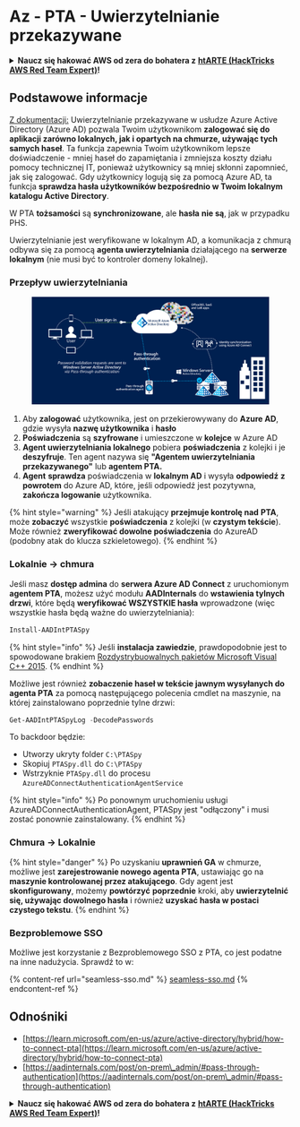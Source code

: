 # Az - PTA - Uwierzytelnianie przekazywane

<details>

<summary><strong>Naucz się hakować AWS od zera do bohatera z</strong> <a href="https://training.hacktricks.xyz/courses/arte"><strong>htARTE (HackTricks AWS Red Team Expert)</strong></a><strong>!</strong></summary>

Inne sposoby wsparcia HackTricks:

* Jeśli chcesz zobaczyć swoją **firmę reklamowaną w HackTricks** lub **pobrać HackTricks w formacie PDF**, sprawdź [**PLANY SUBSKRYPCYJNE**](https://github.com/sponsors/carlospolop)!
* Zdobądź [**oficjalne gadżety PEASS & HackTricks**](https://peass.creator-spring.com)
* Odkryj [**Rodzinę PEASS**](https://opensea.io/collection/the-peass-family), naszą kolekcję ekskluzywnych [**NFT**](https://opensea.io/collection/the-peass-family)
* **Dołącz do** 💬 [**Grupy Discord**](https://discord.gg/hRep4RUj7f) lub [**grupy telegramowej**](https://t.me/peass) lub **śledź** nas na **Twitterze** 🐦 [**@hacktricks\_live**](https://twitter.com/hacktricks\_live)**.**
* **Podziel się swoimi sztuczkami hakerskimi, przesyłając PR-y do** [**HackTricks**](https://github.com/carlospolop/hacktricks) i [**HackTricks Cloud**](https://github.com/carlospolop/hacktricks-cloud) github repos.

</details>

## Podstawowe informacje

[Z dokumentacji:](https://learn.microsoft.com/en-us/entra/identity/hybrid/connect/how-to-connect-pta) Uwierzytelnianie przekazywane w usłudze Azure Active Directory (Azure AD) pozwala Twoim użytkownikom **zalogować się do aplikacji zarówno lokalnych, jak i opartych na chmurze, używając tych samych haseł**. Ta funkcja zapewnia Twoim użytkownikom lepsze doświadczenie - mniej haseł do zapamiętania i zmniejsza koszty działu pomocy technicznej IT, ponieważ użytkownicy są mniej skłonni zapomnieć, jak się zalogować. Gdy użytkownicy logują się za pomocą Azure AD, ta funkcja **sprawdza hasła użytkowników bezpośrednio w Twoim lokalnym katalogu Active Directory**.

W PTA **tożsamości** są **synchronizowane**, ale **hasła** **nie są**, jak w przypadku PHS.

Uwierzytelnianie jest weryfikowane w lokalnym AD, a komunikacja z chmurą odbywa się za pomocą **agenta uwierzytelniania** działającego na **serwerze lokalnym** (nie musi być to kontroler domeny lokalnej).

### Przepływ uwierzytelniania

<figure><img src="../../../../.gitbook/assets/image (92).png" alt=""><figcaption></figcaption></figure>

1. Aby **zalogować** użytkownika, jest on przekierowywany do **Azure AD**, gdzie wysyła **nazwę użytkownika** i **hasło**
2. **Poświadczenia** są **szyfrowane** i umieszczone w **kolejce** w Azure AD
3. **Agent uwierzytelniania lokalnego** pobiera **poświadczenia** z kolejki i je **deszyfruje**. Ten agent nazywa się **"Agentem uwierzytelniania przekazywanego"** lub **agentem PTA.**
4. **Agent** **sprawdza** poświadczenia w **lokalnym AD** i wysyła **odpowiedź** **z powrotem** do Azure AD, które, jeśli odpowiedź jest pozytywna, **zakończa logowanie** użytkownika.

{% hint style="warning" %}
Jeśli atakujący **przejmuje kontrolę nad** **PTA**, może **zobaczyć** wszystkie **poświadczenia** z kolejki (w **czystym tekście**).\
Może również **zweryfikować dowolne poświadczenia** do AzureAD (podobny atak do klucza szkieletowego).
{% endhint %}

### Lokalnie -> chmura

Jeśli masz **dostęp admina** do **serwera Azure AD Connect** z uruchomionym **agentem PTA**, możesz użyć modułu **AADInternals** do **wstawienia tylnych drzwi**, które będą **weryfikować WSZYSTKIE hasła** wprowadzone (więc wszystkie hasła będą ważne do uwierzytelniania):
```powershell
Install-AADIntPTASpy
```
{% hint style="info" %}
Jeśli **instalacja zawiedzie**, prawdopodobnie jest to spowodowane brakiem [Rozdystrybuowalnych pakietów Microsoft Visual C++ 2015](https://download.microsoft.com/download/6/A/A/6AA4EDFF-645B-48C5-81CC-ED5963AEAD48/vc_redist.x64.exe).
{% endhint %}

Możliwe jest również **zobaczenie haseł w tekście jawnym wysyłanych do agenta PTA** za pomocą następującego polecenia cmdlet na maszynie, na której zainstalowano poprzednie tylne drzwi:
```powershell
Get-AADIntPTASpyLog -DecodePasswords
```
To backdoor będzie:

* Utworzy ukryty folder `C:\PTASpy`
* Skopiuj `PTASpy.dll` do `C:\PTASpy`
* Wstrzyknie `PTASpy.dll` do procesu `AzureADConnectAuthenticationAgentService`

{% hint style="info" %}
Po ponownym uruchomieniu usługi AzureADConnectAuthenticationAgent, PTASpy jest "odłączony" i musi zostać ponownie zainstalowany.
{% endhint %}

### Chmura -> Lokalnie

{% hint style="danger" %}
Po uzyskaniu **uprawnień GA** w chmurze, możliwe jest **zarejestrowanie nowego agenta PTA**, ustawiając go na **maszynie kontrolowanej przez atakującego**. Gdy agent jest **skonfigurowany**, możemy **powtórzyć** **poprzednie** kroki, aby **uwierzytelnić się, używając dowolnego hasła** i również **uzyskać hasła w postaci czystego tekstu**.
{% endhint %}

### Bezproblemowe SSO

Możliwe jest korzystanie z Bezproblemowego SSO z PTA, co jest podatne na inne nadużycia. Sprawdź to w:

{% content-ref url="seamless-sso.md" %}
[seamless-sso.md](seamless-sso.md)
{% endcontent-ref %}

## Odnośniki

* [https://learn.microsoft.com/en-us/azure/active-directory/hybrid/how-to-connect-pta](https://learn.microsoft.com/en-us/azure/active-directory/hybrid/how-to-connect-pta)
* [https://aadinternals.com/post/on-prem\_admin/#pass-through-authentication](https://aadinternals.com/post/on-prem\_admin/#pass-through-authentication)

<details>

<summary><strong>Naucz się hakować AWS od zera do bohatera z</strong> <a href="https://training.hacktricks.xyz/courses/arte"><strong>htARTE (HackTricks AWS Red Team Expert)</strong></a><strong>!</strong></summary>

Inne sposoby wsparcia HackTricks:

* Jeśli chcesz zobaczyć swoją **firmę reklamowaną w HackTricks** lub **pobrać HackTricks w formacie PDF**, sprawdź [**PLANY SUBSKRYPCYJNE**](https://github.com/sponsors/carlospolop)!
* Kup [**oficjalne gadżety PEASS & HackTricks**](https://peass.creator-spring.com)
* Odkryj [**Rodzinę PEASS**](https://opensea.io/collection/the-peass-family), naszą kolekcję ekskluzywnych [**NFT**](https://opensea.io/collection/the-peass-family)
* **Dołącz do** 💬 [**grupy Discord**](https://discord.gg/hRep4RUj7f) lub [**grupy telegramowej**](https://t.me/peass) lub **śledź** nas na **Twitterze** 🐦 [**@hacktricks\_live**](https://twitter.com/hacktricks\_live)**.**
* **Podziel się swoimi sztuczkami hakerskimi, przesyłając PR-y do** [**HackTricks**](https://github.com/carlospolop/hacktricks) i [**HackTricks Cloud**](https://github.com/carlospolop/hacktricks-cloud) github repos.

</details>
